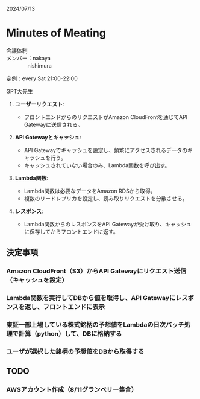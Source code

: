2024/07/13 
# Minutes of Meating
会議体制   
メンバー：nakaya   
　　　　nishimura   

定例：every Sat 21:00-22:00

GPT大先生
1. **ユーザーリクエスト**:
    - フロントエンドからのリクエストがAmazon CloudFrontを通じてAPI Gatewayに送信される。
 
2. **API Gatewayとキャッシュ**:
    - API Gatewayでキャッシュを設定し、頻繁にアクセスされるデータのキャッシュを行う。
    - キャッシュされていない場合のみ、Lambda関数を呼び出す。
 
3. **Lambda関数**:
    - Lambda関数は必要なデータをAmazon RDSから取得。
    - 複数のリードレプリカを設定し、読み取りリクエストを分散させる。
 
4. **レスポンス**:
    - Lambda関数からのレスポンスをAPI Gatewayが受け取り、キャッシュに保存してからフロントエンドに返す。

## 決定事項   
### Amazon CloudFront（S3）からAPI Gatewayにリクエスト送信（キャッシュを設定）   
### Lambda関数を実行してDBから値を取得し、API Gatewayにレスポンスを返し、フロントエンドに表示   
### 東証一部上場している株式銘柄の予想値をLambdaの日次バッチ処理で計算（python）して、DBに格納する   
### ユーザが選択した銘柄の予想値をDBから取得する

## TODO    
### AWSアカウント作成（8/11グランベリー集合）
